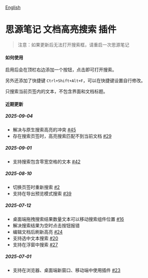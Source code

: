 [English](https://github.com/TCOTC/siyuan-plugin-hsr-mdzz2048-fork/blob/main/README.md)

# 思源笔记 文档高亮搜索 插件

> 注意：如果更新后无法打开搜索框，请重启一次思源笔记

#### 如何使用

启用后会在顶栏右边添加一个按钮，点击即可打开搜索。

另外还添加了快捷键 `Ctrl+Shift+Alt+F`，可以在快捷键设置自行修改。

只搜索当前页签内的文本，不包含界面和文档标题。

#### 近期更新

##### 2025-09-04

- 解决与原生搜索高亮的冲突 [#45](https://github.com/TCOTC/siyuan-plugin-hsr-mdzz2048-fork/issues/45)
- 存在搜索页签时，高亮搜索匹配不到当前文档 [#29](https://github.com/TCOTC/siyuan-plugin-hsr-mdzz2048-fork/issues/29)

##### 2025-09-01

- 支持搜索包含零宽空格的文本 [#42](https://github.com/TCOTC/siyuan-plugin-hsr-mdzz2048-fork/issues/42)

##### 2025-08-10

- 切换页签时重新搜索 [#2](https://github.com/TCOTC/siyuan-plugin-hsr-mdzz2048-fork/issues/2)
- 支持在导出预览模式搜索 [#39](https://github.com/TCOTC/siyuan-plugin-hsr-mdzz2048-fork/issues/39)

##### 2025-07-12

- 桌面端拖拽搜索结果数量文本可以移动搜索组件位置 [#16](https://github.com/TCOTC/siyuan-plugin-hsr-mdzz2048-fork/issues/16)
- 解决搜索结果为空时点击按钮报错
- 编辑文档后刷新高亮 [#24](https://github.com/TCOTC/siyuan-plugin-hsr-mdzz2048-fork/issues/24)
- 支持选中文本搜索 [#20](https://github.com/TCOTC/siyuan-plugin-hsr-mdzz2048-fork/issues/20)
- 支持在浮窗中搜索 [#27](https://github.com/TCOTC/siyuan-plugin-hsr-mdzz2048-fork/issues/27)

##### 2025-07-01

- 支持在浏览器、桌面端新窗口、移动端中使用插件 [#23](https://github.com/TCOTC/siyuan-plugin-hsr-mdzz2048-fork/issues/23)